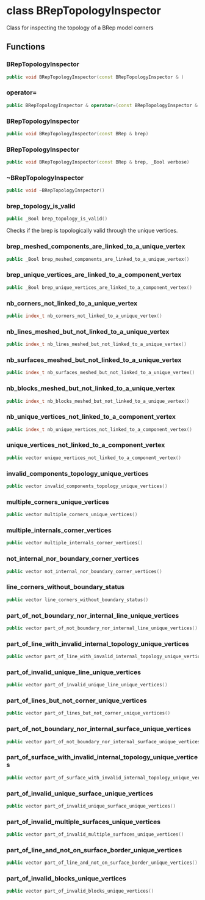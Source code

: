 # class BRepTopologyInspector


 Class for inspecting the topology of a BRep model corners



## Functions

### BRepTopologyInspector

```cpp
public void BRepTopologyInspector(const BRepTopologyInspector & )
```


### operator=

```cpp
public BRepTopologyInspector & operator=(const BRepTopologyInspector & )
```


### BRepTopologyInspector

```cpp
public void BRepTopologyInspector(const BRep & brep)
```


### BRepTopologyInspector

```cpp
public void BRepTopologyInspector(const BRep & brep, _Bool verbose)
```


### ~BRepTopologyInspector

```cpp
public void ~BRepTopologyInspector()
```


### brep_topology_is_valid

```cpp
public _Bool brep_topology_is_valid()
```


 Checks if the brep is topologically valid through the unique vertices.

### brep_meshed_components_are_linked_to_a_unique_vertex

```cpp
public _Bool brep_meshed_components_are_linked_to_a_unique_vertex()
```


### brep_unique_vertices_are_linked_to_a_component_vertex

```cpp
public _Bool brep_unique_vertices_are_linked_to_a_component_vertex()
```


### nb_corners_not_linked_to_a_unique_vertex

```cpp
public index_t nb_corners_not_linked_to_a_unique_vertex()
```


### nb_lines_meshed_but_not_linked_to_a_unique_vertex

```cpp
public index_t nb_lines_meshed_but_not_linked_to_a_unique_vertex()
```


### nb_surfaces_meshed_but_not_linked_to_a_unique_vertex

```cpp
public index_t nb_surfaces_meshed_but_not_linked_to_a_unique_vertex()
```


### nb_blocks_meshed_but_not_linked_to_a_unique_vertex

```cpp
public index_t nb_blocks_meshed_but_not_linked_to_a_unique_vertex()
```


### nb_unique_vertices_not_linked_to_a_component_vertex

```cpp
public index_t nb_unique_vertices_not_linked_to_a_component_vertex()
```


### unique_vertices_not_linked_to_a_component_vertex

```cpp
public vector unique_vertices_not_linked_to_a_component_vertex()
```


### invalid_components_topology_unique_vertices

```cpp
public vector invalid_components_topology_unique_vertices()
```


### multiple_corners_unique_vertices

```cpp
public vector multiple_corners_unique_vertices()
```


### multiple_internals_corner_vertices

```cpp
public vector multiple_internals_corner_vertices()
```


### not_internal_nor_boundary_corner_vertices

```cpp
public vector not_internal_nor_boundary_corner_vertices()
```


### line_corners_without_boundary_status

```cpp
public vector line_corners_without_boundary_status()
```


### part_of_not_boundary_nor_internal_line_unique_vertices

```cpp
public vector part_of_not_boundary_nor_internal_line_unique_vertices()
```


### part_of_line_with_invalid_internal_topology_unique_vertices

```cpp
public vector part_of_line_with_invalid_internal_topology_unique_vertices()
```


### part_of_invalid_unique_line_unique_vertices

```cpp
public vector part_of_invalid_unique_line_unique_vertices()
```


### part_of_lines_but_not_corner_unique_vertices

```cpp
public vector part_of_lines_but_not_corner_unique_vertices()
```


### part_of_not_boundary_nor_internal_surface_unique_vertices

```cpp
public vector part_of_not_boundary_nor_internal_surface_unique_vertices()
```


### part_of_surface_with_invalid_internal_topology_unique_vertices

```cpp
public vector part_of_surface_with_invalid_internal_topology_unique_vertices()
```


### part_of_invalid_unique_surface_unique_vertices

```cpp
public vector part_of_invalid_unique_surface_unique_vertices()
```


### part_of_invalid_multiple_surfaces_unique_vertices

```cpp
public vector part_of_invalid_multiple_surfaces_unique_vertices()
```


### part_of_line_and_not_on_surface_border_unique_vertices

```cpp
public vector part_of_line_and_not_on_surface_border_unique_vertices()
```


### part_of_invalid_blocks_unique_vertices

```cpp
public vector part_of_invalid_blocks_unique_vertices()
```




